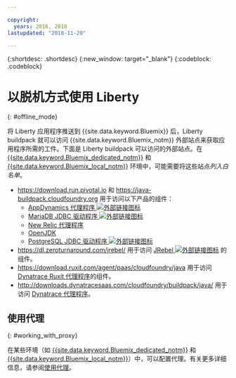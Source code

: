```yaml
---

copyright:
  years: 2016, 2018
lastupdated: "2018-11-20"

---
```


{:shortdesc: .shortdesc}
{:new_window: target="_blank"}
{:codeblock: .codeblock}


# 以脱机方式使用 Liberty
{: #offline_mode}

将 Liberty 应用程序推送到 {{site.data.keyword.Bluemix}} 后，Liberty buildpack 就可以访问 {{site.data.keyword.Bluemix_notm}} 外部站点来获取应用程序所需的工件。下面是 Liberty buildpack 可以访问的外部站点。在 [{{site.data.keyword.Bluemix_dedicated_notm}}](/docs/dedicated/index.html#dedicated) 和
[{{site.data.keyword.Bluemix_local_notm}}](/docs/local/index.html#local) 环境中，可能需要将这些站点*列入白名单*。

* https://download.run.pivotal.io 和 https://java-buildpack.cloudfoundry.org 用于访问以下产品的组件：
  * [AppDynamics 代理程序 ![外部链接图标](../../icons/launch-glyph.svg "外部链接图标")](https://www.appdynamics.com/)
  * [MariaDB JDBC 驱动程序 ![外部链接图标](../../icons/launch-glyph.svg "外部链接图标")](https://mariadb.com/)
  * [New Relic 代理程序](monitoring/newRelic.html)
  * [OpenJDK](customizingJRE.html#OpenJDK)
  * [PostgreSQL JDBC 驱动程序 ![外部链接图标](../../icons/launch-glyph.svg "外部链接图标")](https://www.postgresql.org)
* https://dl.zeroturnaround.com/jrebel/ 用于访问 [JRebel ![外部链接图标](../../icons/launch-glyph.svg "外部链接图标")](https://zeroturnaround.com/software/jrebel/) 的组件。
* https://download.ruxit.com/agent/paas/cloudfoundry/java 用于访问 [Dynatrace Ruxit 代理程序](dynatrace.html)的组件。
* http://downloads.dynatracesaas.com/cloudfoundry/buildpack/java/ 用于访问 [Dynatrace 代理程序](dynatrace.html)。

## 使用代理
{: #working_with_proxy}

在某些环境（如 [{{site.data.keyword.Bluemix_dedicated_notm}}](/docs/dedicated/index.html#dedicated) 和
[{{site.data.keyword.Bluemix_local_notm}}](/docs/local/index.html#local)）中，可以配置代理。有关更多详细信息，请参阅[使用代理](/docs/runtimes/common/workingWithProxy.html)。
